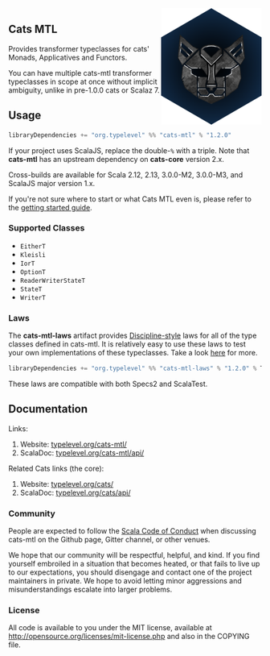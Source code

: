 <img src="https://github.com/typelevel/cats-mtl/raw/main/docs/src/main/resources/microsite/img/cats-mtl-logo-microsite.png" width="200px" height="231px" align="right">

## Cats MTL

Provides transformer typeclasses for cats' Monads, Applicatives and Functors.

You can have multiple cats-mtl transformer typeclasses in scope at once
without implicit ambiguity, unlike in pre-1.0.0 cats or Scalaz 7.

## Usage

```scala
libraryDependencies += "org.typelevel" %% "cats-mtl" % "1.2.0"
```

If your project uses ScalaJS, replace the double-`%` with a triple.  Note that **cats-mtl** has an upstream dependency on **cats-core** version 2.x.

Cross-builds are available for Scala 2.12, 2.13, 3.0.0-M2, 3.0.0-M3, and ScalaJS major version 1.x.

If you're not sure where to start or what Cats MTL even is, please refer to the [getting started guide](https://typelevel.org/cats-mtl/getting-started.html).

### Supported Classes

- `EitherT`
- `Kleisli`
- `IorT`
- `OptionT`
- `ReaderWriterStateT`
- `StateT`
- `WriterT`

### Laws

The **cats-mtl-laws** artifact provides [Discipline-style](https://github.com/typelevel/discipline) laws for all of the type classes defined in cats-mtl. It is relatively easy to use these laws to test your own implementations of these typeclasses. Take a look [here](https://github.com/typelevel/cats-mtl/tree/main/laws/src/main/scala/cats/mtl/laws) for more.

```scala
libraryDependencies += "org.typelevel" %% "cats-mtl-laws" % "1.2.0" % Test
```

These laws are compatible with both Specs2 and ScalaTest.

## Documentation

Links:

1. Website: [typelevel.org/cats-mtl/](https://typelevel.org/cats-mtl/)
2. ScalaDoc: [typelevel.org/cats-mtl/api/](https://typelevel.org/cats-mtl/api/)

Related Cats links (the core):

1. Website: [typelevel.org/cats/](https://typelevel.org/cats/)
2. ScalaDoc: [typelevel.org/cats/api/](https://typelevel.org/cats/api/)


### Community

People are expected to follow the
[Scala Code of Conduct](https://www.scala-lang.org/conduct/) when
discussing cats-mtl on the Github page, Gitter channel, or other
venues.

We hope that our community will be respectful, helpful, and kind. If
you find yourself embroiled in a situation that becomes heated, or
that fails to live up to our expectations, you should disengage and
contact one of the project maintainers in private. We
hope to avoid letting minor aggressions and misunderstandings escalate
into larger problems.

### License
All code is available to you under the MIT license, available at http://opensource.org/licenses/mit-license.php and also in the COPYING file. 
